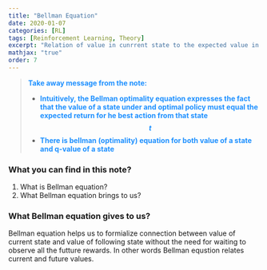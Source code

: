```yaml
---
title: "Bellman Equation"
date: 2020-01-07
categories: [RL]
tags: [Reinforcement Learning, Theory]
excerpt: "Relation of value in cunrrent state to the expected value in following states. What is the Bellman eqation"
mathjax: "true"
order: 7
---
```


> <span style="color:dodgerblue">**Take away message from the note:**</span>
> * <span style="color:dodgerblue">**Intuitively, the Bellman optimality equation expresses the fact that the value of a state under and optimal policy must equal the expected return for he best action from that state  $$t$$**</span>
> * <span style="color:dodgerblue">**There is bellman (optimality) equation for both value of a state and q-value of a state**</span>

### What you can find in this note?
1. What is Bellman equation?
2. What Bellman equation brings to us?

### What Bellman equation gives to us?

Bellman equation helps us to formialize connection between value of current state and value of following state without the need for waiting to observe all the futture rewards.
In other words Bellman equstion relates current and future values.





